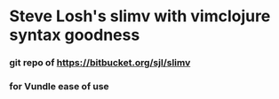 # Steve Losh's slimv with vimclojure syntax goodness

### git repo of https://bitbucket.org/sjl/slimv
### for Vundle ease of use

